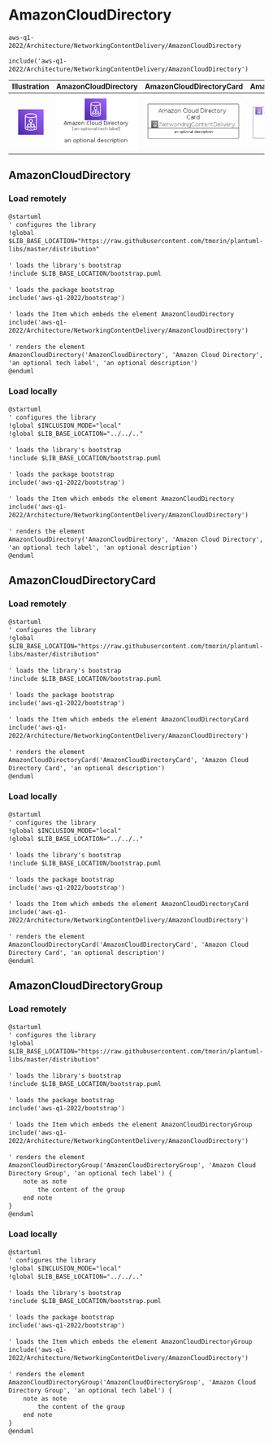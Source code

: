 # AmazonCloudDirectory


```text
aws-q1-2022/Architecture/NetworkingContentDelivery/AmazonCloudDirectory
```

```text
include('aws-q1-2022/Architecture/NetworkingContentDelivery/AmazonCloudDirectory')
```



| Illustration | AmazonCloudDirectory | AmazonCloudDirectoryCard | AmazonCloudDirectoryGroup |
| :---: | :---: | :---: | :---: |
| ![illustration for Illustration](../../../aws-q1-2022/Architecture/NetworkingContentDelivery/AmazonCloudDirectory.png) | ![illustration for AmazonCloudDirectory](../../../aws-q1-2022/Architecture/NetworkingContentDelivery/AmazonCloudDirectory.Local.png) | ![illustration for AmazonCloudDirectoryCard](../../../aws-q1-2022/Architecture/NetworkingContentDelivery/AmazonCloudDirectoryCard.Local.png) | ![illustration for AmazonCloudDirectoryGroup](../../../aws-q1-2022/Architecture/NetworkingContentDelivery/AmazonCloudDirectoryGroup.Local.png) |




## AmazonCloudDirectory

### Load remotely
```plantuml
@startuml
' configures the library
!global $LIB_BASE_LOCATION="https://raw.githubusercontent.com/tmorin/plantuml-libs/master/distribution"

' loads the library's bootstrap
!include $LIB_BASE_LOCATION/bootstrap.puml

' loads the package bootstrap
include('aws-q1-2022/bootstrap')

' loads the Item which embeds the element AmazonCloudDirectory
include('aws-q1-2022/Architecture/NetworkingContentDelivery/AmazonCloudDirectory')

' renders the element
AmazonCloudDirectory('AmazonCloudDirectory', 'Amazon Cloud Directory', 'an optional tech label', 'an optional description')
@enduml
```

### Load locally
```plantuml
@startuml
' configures the library
!global $INCLUSION_MODE="local"
!global $LIB_BASE_LOCATION="../../.."

' loads the library's bootstrap
!include $LIB_BASE_LOCATION/bootstrap.puml

' loads the package bootstrap
include('aws-q1-2022/bootstrap')

' loads the Item which embeds the element AmazonCloudDirectory
include('aws-q1-2022/Architecture/NetworkingContentDelivery/AmazonCloudDirectory')

' renders the element
AmazonCloudDirectory('AmazonCloudDirectory', 'Amazon Cloud Directory', 'an optional tech label', 'an optional description')
@enduml
```

## AmazonCloudDirectoryCard

### Load remotely
```plantuml
@startuml
' configures the library
!global $LIB_BASE_LOCATION="https://raw.githubusercontent.com/tmorin/plantuml-libs/master/distribution"

' loads the library's bootstrap
!include $LIB_BASE_LOCATION/bootstrap.puml

' loads the package bootstrap
include('aws-q1-2022/bootstrap')

' loads the Item which embeds the element AmazonCloudDirectoryCard
include('aws-q1-2022/Architecture/NetworkingContentDelivery/AmazonCloudDirectory')

' renders the element
AmazonCloudDirectoryCard('AmazonCloudDirectoryCard', 'Amazon Cloud Directory Card', 'an optional description')
@enduml
```

### Load locally
```plantuml
@startuml
' configures the library
!global $INCLUSION_MODE="local"
!global $LIB_BASE_LOCATION="../../.."

' loads the library's bootstrap
!include $LIB_BASE_LOCATION/bootstrap.puml

' loads the package bootstrap
include('aws-q1-2022/bootstrap')

' loads the Item which embeds the element AmazonCloudDirectoryCard
include('aws-q1-2022/Architecture/NetworkingContentDelivery/AmazonCloudDirectory')

' renders the element
AmazonCloudDirectoryCard('AmazonCloudDirectoryCard', 'Amazon Cloud Directory Card', 'an optional description')
@enduml
```

## AmazonCloudDirectoryGroup

### Load remotely
```plantuml
@startuml
' configures the library
!global $LIB_BASE_LOCATION="https://raw.githubusercontent.com/tmorin/plantuml-libs/master/distribution"

' loads the library's bootstrap
!include $LIB_BASE_LOCATION/bootstrap.puml

' loads the package bootstrap
include('aws-q1-2022/bootstrap')

' loads the Item which embeds the element AmazonCloudDirectoryGroup
include('aws-q1-2022/Architecture/NetworkingContentDelivery/AmazonCloudDirectory')

' renders the element
AmazonCloudDirectoryGroup('AmazonCloudDirectoryGroup', 'Amazon Cloud Directory Group', 'an optional tech label') {
    note as note
        the content of the group
    end note
}
@enduml
```

### Load locally
```plantuml
@startuml
' configures the library
!global $INCLUSION_MODE="local"
!global $LIB_BASE_LOCATION="../../.."

' loads the library's bootstrap
!include $LIB_BASE_LOCATION/bootstrap.puml

' loads the package bootstrap
include('aws-q1-2022/bootstrap')

' loads the Item which embeds the element AmazonCloudDirectoryGroup
include('aws-q1-2022/Architecture/NetworkingContentDelivery/AmazonCloudDirectory')

' renders the element
AmazonCloudDirectoryGroup('AmazonCloudDirectoryGroup', 'Amazon Cloud Directory Group', 'an optional tech label') {
    note as note
        the content of the group
    end note
}
@enduml
```

